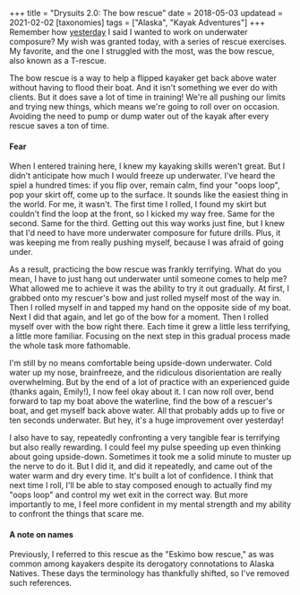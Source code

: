 +++
title = "Drysuits 2.0: The bow rescue"
date = 2018-05-03
updatead = 2021-02-02
[taxonomies]
tags = ["Alaska", "Kayak Adventures"]
+++
Remember how
[yesterday](@/posts/2018-05-02-drysuit-session-assisted-reentry.md) I said
I wanted to work on underwater composure? My wish was granted today, with a
series of rescue exercises. My favorite, and the one I struggled with the
most, was the bow rescue, also known as a T-rescue.

<!-- more -->

The bow rescue is a way to help a flipped kayaker get back above
water without having to flood their boat. And it isn't something we ever do
with clients. But it does save a lot of time in training! We're all pushing
our limits and trying new things, which means we're going to roll over on
occasion. Avoiding the need to pump or dump water out of the kayak after
every rescue saves a ton of time.

#### Fear

When I entered training here, I knew my kayaking skills weren't great. But
I didn't anticipate how much I would freeze up underwater. I've heard the
spiel a hundred times: if you flip over, remain calm, find your "oops
loop", pop your skirt off, come up to the surface. It sounds like the
easiest thing in the world. For me, it wasn't. The first time I rolled, I
found my skirt but couldn't find the loop at the front, so I kicked my way
free. Same for the second. Same for the third. Getting out this way works
just fine, but I knew that I'd need to have more underwater composure for
future drills. Plus, it was keeping me from really pushing myself, because
I was afraid of going under.

As a result, practicing the bow rescue was frankly terrifying. What
do you mean, I have to just hang out underwater until someone comes to help
me? What allowed me to achieve it was the ability to try it out gradually.
At first, I grabbed onto my rescuer's bow and just rolled myself most of
the way in. Then I rolled myself in and tapped my hand on the opposite side
of my boat. Next I did that again, and let go of the bow for a moment. Then
I rolled myself over with the bow right there. Each time it grew a little
less terrifying, a little more familiar. Focusing on the next step in this
gradual process made the whole task more fathomable.

I'm still by no means comfortable being upside-down underwater. Cold water
up my nose, brainfreeze, and the ridiculous disorientation are really
overwhelming. But by the end of a lot of practice with an experienced guide
(thanks again, Emily!), I now feel okay about it. I can now roll over, bend
forward to tap my boat above the waterline, find the bow of a rescuer's
boat, and get myself back above water. All that probably adds up to five or
ten seconds underwater. But hey, it's a huge improvement over yesterday!

I also have to say, repeatedly confronting a very tangible fear is
terrifying but also really rewarding. I could feel my pulse speeding up
even thinking about going upside-down. Sometimes it took me a solid minute
to muster up the nerve to do it. But I did it, and did it repeatedly, and
came out of the water warm and dry every time. It's built a lot of
confidence. I think that next time I roll, I'll be able to stay composed
enough to actually find my "oops loop" and control my wet exit in the
correct way. But more importantly to me, I feel more confident in my mental
strength and my ability to confront the things that scare me.

#### A note on names

Previously, I referred to this rescue as the "Eskimo bow rescue," as was
common among kayakers despite its derogatory connotations to Alaska
Natives. These days the terminology has thankfully shifted, so I've removed
such references.
